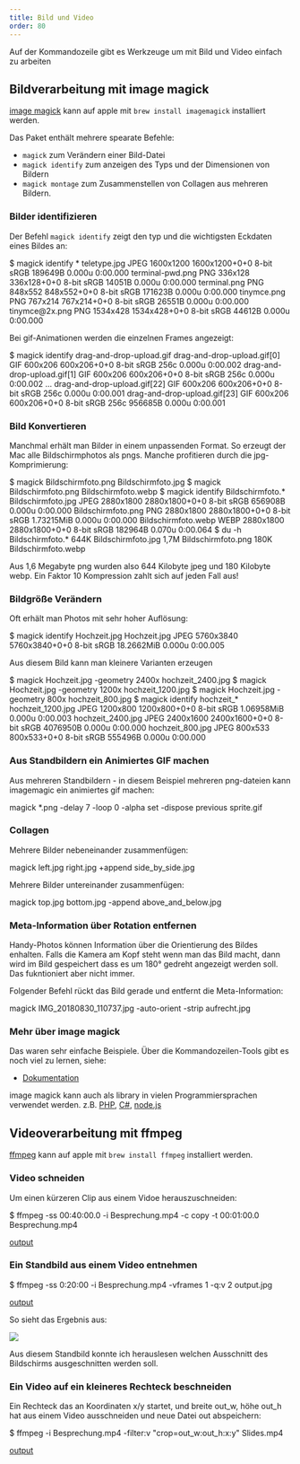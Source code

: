 ```yaml
---
title: Bild und Video
order: 80
---
```


Auf der Kommandozeile gibt es Werkzeuge um mit
Bild und Video einfach zu arbeiten

## Bildverarbeitung mit image magick

[image magick](https://imagemagick.org/index.php) kann auf apple mit `brew install imagemagick` installiert werden.

Das Paket enthält mehrere spearate Befehle:

- `magick` zum Verändern einer Bild-Datei
- `magick identify` zum anzeigen des Typs und der Dimensionen von Bildern
- `magick montage` zum Zusammenstellen von Collagen aus mehreren Bildern.

### Bilder identifizieren

Der Befehl `magick identify` zeigt den typ und die wichtigsten Eckdaten eines Bildes an:

<shell>
$ magick identify *
teletype.jpg JPEG 1600x1200 1600x1200+0+0 8-bit sRGB 189649B 0.000u 0:00.000
terminal-pwd.png PNG 336x128 336x128+0+0 8-bit sRGB 14051B 0.000u 0:00.000
terminal.png PNG 848x552 848x552+0+0 8-bit sRGB 171623B 0.000u 0:00.000
tinymce.png PNG 767x214 767x214+0+0 8-bit sRGB 26551B 0.000u 0:00.000
tinymce@2x.png PNG 1534x428 1534x428+0+0 8-bit sRGB 44612B 0.000u 0:00.000
</shell>

Bei gif-Animationen werden die einzelnen Frames angezeigt:

<shell>
$ magick identify drag-and-drop-upload.gif
drag-and-drop-upload.gif[0] GIF 600x206 600x206+0+0 8-bit sRGB 256c 0.000u 0:00.002
drag-and-drop-upload.gif[1] GIF 600x206 600x206+0+0 8-bit sRGB 256c 0.000u 0:00.002
...
drag-and-drop-upload.gif[22] GIF 600x206 600x206+0+0 8-bit sRGB 256c 0.000u 0:00.001
drag-and-drop-upload.gif[23] GIF 600x206 600x206+0+0 8-bit sRGB 256c 956685B 0.000u 0:00.001
</shell>

### Bild Konvertieren

Manchmal erhält man Bilder in einem unpassenden Format.
So erzeugt der Mac alle Bildschirmphotos als pngs.
Manche profitieren durch die jpg-Komprimierung:

<shell>
$ magick Bildschirmfoto.png Bildschirmfoto.jpg
$ magick Bildschirmfoto.png Bildschirmfoto.webp
$ magick identify Bildschirmfoto.*
Bildschirmfoto.jpg JPEG 2880x1800 2880x1800+0+0 8-bit sRGB 656908B 0.000u 0:00.000
Bildschirmfoto.png PNG 2880x1800 2880x1800+0+0 8-bit sRGB 1.73215MiB 0.000u 0:00.000
Bildschirmfoto.webp WEBP 2880x1800 2880x1800+0+0 8-bit sRGB 182964B 0.070u 0:00.064
$ du -h Bildschirmfoto.*
644K	Bildschirmfoto.jpg
1,7M	Bildschirmfoto.png
180K	Bildschirmfoto.webp
</shell>

Aus 1,6 Megabyte png wurden also 644 Kilobyte jpeg und 180 Kilobyte webp.
Ein Faktor 10 Kompression zahlt sich auf jeden Fall aus!
### Bildgröße Verändern

Oft erhält man Photos mit sehr hoher Auflösung:

<shell>
$ magick identify Hochzeit.jpg
Hochzeit.jpg JPEG 5760x3840 5760x3840+0+0 8-bit sRGB 18.2662MiB 0.000u 0:00.005
</shell>

Aus diesem Bild kann man kleinere Varianten erzeugen

<shell>
$ magick Hochzeit.jpg -geometry 2400x hochzeit_2400.jpg
$ magick Hochzeit.jpg -geometry 1200x hochzeit_1200.jpg
$ magick Hochzeit.jpg -geometry 800x  hochzeit_800.jpg
$ magick identify hochzeit_*
hochzeit_1200.jpg JPEG 1200x800 1200x800+0+0 8-bit sRGB 1.06958MiB 0.000u 0:00.003
hochzeit_2400.jpg JPEG 2400x1600 2400x1600+0+0 8-bit sRGB 4076950B 0.000u 0:00.000
hochzeit_800.jpg JPEG 800x533 800x533+0+0 8-bit sRGB 555496B 0.000u 0:00.000
</shell>


### Aus Standbildern ein Animiertes GIF machen

Aus mehreren Standbildern - in diesem Beispiel mehreren png-dateien
kann imagemagic ein animiertes gif machen:

<shell>
magick *.png -delay 7 -loop 0 -alpha set -dispose previous  sprite.gif
</shell>

### Collagen

Mehrere Bilder nebeneinander zusammenfügen:

<shell>
magick left.jpg right.jpg +append side_by_side.jpg
</shell>

Mehrere Bilder untereinander zusammenfügen:

<shell>
magick top.jpg bottom.jpg -append above_and_below.jpg
</shell>

### Meta-Information über Rotation entfernen

Handy-Photos können Information über die Orientierung
des Bildes enhalten.  Falls die Kamera am Kopf steht wenn
man das Bild macht, dann wird im Bild gespeichert dass es um 180°
gedreht angezeigt werden soll.  Das fukntioniert aber nicht immer.

Folgender Befehl rückt das Bild gerade und entfernt die Meta-Information:

<shell>
magick IMG_20180830_110737.jpg -auto-orient -strip aufrecht.jpg
</shell>

### Mehr über image magick

Das waren sehr einfache Beispiele.
Über die Kommandozeilen-Tools gibt es noch viel zu lernen, siehe:

* [Dokumentation](https://imagemagick.org/script/command-line-processing.php)

image magick kann auch als library in vielen Programmiersprachen
verwendet werden. z.B. [PHP](https://www.php.net/manual/de/book.imagick.php), [C#](https://github.com/dlemstra/Magick.NET), [node.js](https://www.npmjs.com/package/imagemagick-native)

## Videoverarbeitung mit ffmpeg

[ffmpeg](https://www.ffmpeg.org/) kann auf apple mit `brew install ffmpeg` installiert werden.

### Video schneiden

Um einen kürzeren Clip aus einem Vidoe herauszuschneiden:

<shell>
$ ffmpeg -ss 00:40:00.0 -i  Besprechung.mp4 -c copy -t 00:01:00.0 Besprechung.mp4
</shell>

[output](/images/kommandozeile/ffout3.txt)


### Ein Standbild aus einem Video entnehmen

<shell>
$ ffmpeg -ss 0:20:00  -i  Besprechung.mp4 -vframes 1 -q:v 2 output.jpg
</shell>

[output](/images/kommandozeile/ffout2.txt)

So sieht das Ergebnis aus:

![](/images/kommandozeile/output.jpg)

Aus diesem Standbild konnte ich herauslesen
welchen Ausschnitt des Bildschirms ausgeschnitten werden soll.

### Ein Video auf ein kleineres Rechteck beschneiden

Ein Rechteck das an Koordinaten x/y startet, und breite out_w, höhe out_h hat
aus einem Video ausschneiden und neue Datei out abspeichern:


<shell>
$ ffmpeg -i Besprechung.mp4 -filter:v "crop=out_w:out_h:x:y" Slides.mp4
</shell>

[output](/images/kommandozeile/ffout1.txt)


